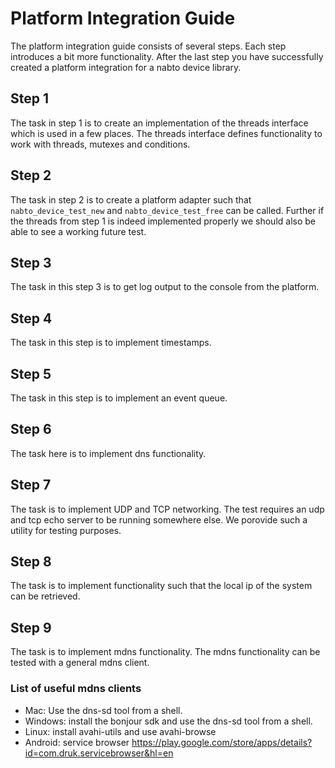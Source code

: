 # Platform Integration Guide

The platform integration guide consists of several steps. Each step
introduces a bit more functionality. After the last step you have
successfully created a platform integration for a nabto device
library.


## Step 1

The task in step 1 is to create an implementation of the threads
interface which is used in a few places. The threads interface defines
functionality to work with threads, mutexes and conditions.

## Step 2

The task in step 2 is to create a platform adapter such that
`nabto_device_test_new` and `nabto_device_test_free` can be
called. Further if the threads from step 1 is indeed implemented
properly we should also be able to see a working future test.

## Step 3

The task in this step 3 is to get log output to the console from the
platform.

## Step 4

The task in this step is to implement timestamps.

## Step 5

The task in this step is to implement an event queue.

## Step 6

The task here is to implement dns functionality.

## Step 7

The task is to implement UDP and TCP networking. The test requires an
udp and tcp echo server to be running somewhere else. We porovide such
a utility for testing purposes.

## Step 8

The task is to implement functionality such that the local ip of the
system can be retrieved.

## Step 9

The task is to implement mdns functionality. The mdns functionality
can be tested with a general mdns client.

### List of useful mdns clients

  * Mac: Use the dns-sd tool from a shell.
  * Windows: install the bonjour sdk and use the dns-sd tool from a shell.
  * Linux: install avahi-utils and use avahi-browse
  * Android: service browser https://play.google.com/store/apps/details?id=com.druk.servicebrowser&hl=en
